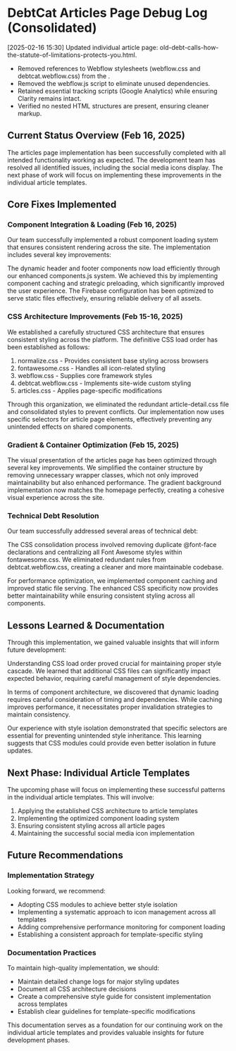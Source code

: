 # DebtCat Articles Page Debug Log (Consolidated)


[2025-02-16 15:30] Updated individual article page: old-debt-calls-how-the-statute-of-limitations-protects-you.html.
- Removed references to Webflow stylesheets (webflow.css and debtcat.webflow.css) from the <head>.
- Removed the webflow.js script to eliminate unused dependencies.
- Retained essential tracking scripts (Google Analytics) while ensuring Clarity remains intact.
- Verified no nested HTML structures are present, ensuring cleaner markup.



## Current Status Overview (Feb 16, 2025)
The articles page implementation has been successfully completed with all intended functionality working as expected. The development team has resolved all identified issues, including the social media icons display. The next phase of work will focus on implementing these improvements in the individual article templates.

## Core Fixes Implemented

### Component Integration & Loading (Feb 16, 2025)
Our team successfully implemented a robust component loading system that ensures consistent rendering across the site. The implementation includes several key improvements:

The dynamic header and footer components now load efficiently through our enhanced components.js system. We achieved this by implementing component caching and strategic preloading, which significantly improved the user experience. The Firebase configuration has been optimized to serve static files effectively, ensuring reliable delivery of all assets.

### CSS Architecture Improvements (Feb 15-16, 2025)
We established a carefully structured CSS architecture that ensures consistent styling across the platform. The definitive CSS load order has been established as follows:

1. normalize.css - Provides consistent base styling across browsers
2. fontawesome.css - Handles all icon-related styling
3. webflow.css - Supplies core framework styles
4. debtcat.webflow.css - Implements site-wide custom styling
5. articles.css - Applies page-specific modifications

Through this organization, we eliminated the redundant article-detail.css file and consolidated styles to prevent conflicts. Our implementation now uses specific selectors for article page elements, effectively preventing any unintended effects on shared components.

### Gradient & Container Optimization (Feb 15, 2025)
The visual presentation of the articles page has been optimized through several key improvements. We simplified the container structure by removing unnecessary wrapper classes, which not only improved maintainability but also enhanced performance. The gradient background implementation now matches the homepage perfectly, creating a cohesive visual experience across the site.

### Technical Debt Resolution
Our team successfully addressed several areas of technical debt:

The CSS consolidation process involved removing duplicate @font-face declarations and centralizing all Font Awesome styles within fontawesome.css. We eliminated redundant rules from debtcat.webflow.css, creating a cleaner and more maintainable codebase.

For performance optimization, we implemented component caching and improved static file serving. The enhanced CSS specificity now provides better maintainability while ensuring consistent styling across all components.

## Lessons Learned & Documentation
Through this implementation, we gained valuable insights that will inform future development:

Understanding CSS load order proved crucial for maintaining proper style cascade. We learned that additional CSS files can significantly impact expected behavior, requiring careful management of style dependencies.

In terms of component architecture, we discovered that dynamic loading requires careful consideration of timing and dependencies. While caching improves performance, it necessitates proper invalidation strategies to maintain consistency.

Our experience with style isolation demonstrated that specific selectors are essential for preventing unintended style inheritance. This learning suggests that CSS modules could provide even better isolation in future updates.

## Next Phase: Individual Article Templates
The upcoming phase will focus on implementing these successful patterns in the individual article templates. This will involve:

1. Applying the established CSS architecture to article templates
2. Implementing the optimized component loading system
3. Ensuring consistent styling across all article pages
4. Maintaining the successful social media icon implementation

## Future Recommendations

### Implementation Strategy
Looking forward, we recommend:
- Adopting CSS modules to achieve better style isolation
- Implementing a systematic approach to icon management across all templates
- Adding comprehensive performance monitoring for component loading
- Establishing a consistent approach for template-specific styling

### Documentation Practices
To maintain high-quality implementation, we should:
- Maintain detailed change logs for major styling updates
- Document all CSS architecture decisions
- Create a comprehensive style guide for consistent implementation across templates
- Establish clear guidelines for template-specific modifications

This documentation serves as a foundation for our continuing work on the individual article templates and provides valuable insights for future development phases.